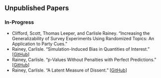 ## Unpublished Papers

### In-Progress

- Clifford, Scott, Thomas Leeper, and Carlisle Rainey. “Increasing the Generalizability of Survey Experiments Using Randomized Topics: An Application to Party Cues.”
- Rainey, Carlisle. “Simulation-Induced Bias in Quantities of Interest.” [[GitHub](https://github.com/carlislerainey/unnecessary/blob/reduce-to-note/doc/unnecessary.pdf)]
- Rainey, Carlisle. “p-Values Without Penalties with Perfect Predictions.” [[GitHub](https://github.com/carlislerainey/wilks/)]
- Rainey, Carlisle. “A Latent Measure of Dissent.” [[GitHub](https://github.com/carlislerainey/latent-dissent/)]
